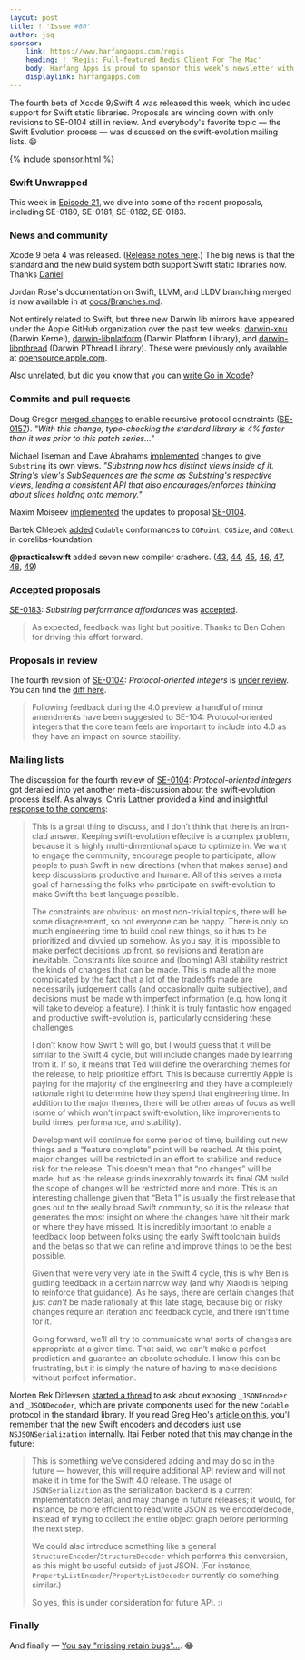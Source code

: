 ```yaml
---
layout: post
title: ! 'Issue #80'
author: jsq
sponsor:
    link: https://www.harfangapps.com/regis
    heading: ! 'Regis: Full-featured Redis Client For The Mac'
    body: Harfang Apps is proud to sponsor this week’s newsletter with its newly-launched Mac App built with Swift! Regis is a powerful Redis GUI that is command-based and provides built-in commands, JSON and binary output, integrated help, saved connections and settings and much more. **Buy it now on the Mac App Store.**
    displaylink: harfangapps.com
---
```


The fourth beta of Xcode 9/Swift 4 was released this week, which included support for Swift static libraries. Proposals are winding down with only revisions to SE-0104 still in review. And everybody's favorite topic &mdash; the Swift Evolution process &mdash; was discussed on the swift-evolution mailing lists. 😄

<!--excerpt-->

{% include sponsor.html %}

### Swift Unwrapped

This week in [Episode 21](https://spec.fm/podcasts/swift-unwrapped/77840), we dive into some of the recent proposals, including SE-0180, SE-0181, SE-0182, SE-0183.

### News and community

Xcode 9 beta 4 was released. ([Release notes here](https://download.developer.apple.com/Developer_Tools/Xcode_9_beta_4/Xcode_9_beta_4_Release_Notes.pdf).) The big news is that the standard and the new build system both support Swift static libraries now. Thanks [Daniel](https://twitter.com/daniel_dunbar/status/889546788633321472)!

Jordan Rose's documentation on Swift, LLVM, and LLDV branching merged is now available in at [docs/Branches.md](https://github.com/apple/swift/blob/master/docs/Branches.md).

Not entirely related to Swift, but three new Darwin lib mirrors have appeared under the Apple GitHub organization over the past few weeks: [darwin-xnu](https://github.com/apple/darwin-xnu) (Darwin Kernel), [darwin-libplatform](https://github.com/apple/darwin-libplatform) (Darwin Platform Library), and [darwin-libpthread](https://github.com/apple/darwin-libpthread) (Darwin PThread Library). These were previously only available at [opensource.apple.com](https://opensource.apple.com).

Also unrelated, but did you know that you can [write Go in Xcode](https://twitter.com/jesse_squires/status/889697105572319232)?

### Commits and pull requests

Doug Gregor [merged changes](https://github.com/apple/swift/pull/11217) to enable recursive protocol constraints ([SE-0157](https://github.com/apple/swift-evolution/blob/master/proposals/0157-recursive-protocol-constraints.md)). *"With this change, type-checking the standard library is 4% faster than it was prior to this patch series..."*

Michael Ilseman and Dave Abrahams [implemented](https://github.com/apple/swift/pull/11212) changes to give `Substring` its own views. *"Substring now has distinct views inside of it. String's view's SubSequences are the same as Substring's respective views, lending a consistent API that also encourages/enforces thinking about slices holding onto memory."*

Maxim Moiseev [implemented](https://github.com/apple/swift/pull/11203) the updates to proposal [SE-0104](https://github.com/apple/swift-evolution/blob/master/proposals/0104-improved-integers.md).

Bartek Chlebek [added](https://github.com/apple/swift-corelibs-foundation/pull/1128) `Codable` conformances to `CGPoint`, `CGSize`, and `CGRect` in corelibs-foundation.

**@practicalswift** added seven new compiler crashers. ([43](https://github.com/apple/swift/pull/11122), [44](https://github.com/apple/swift/pull/11123), [45](https://github.com/apple/swift/pull/11124), [46](https://github.com/apple/swift/pull/11128), [47](https://github.com/apple/swift/pull/11130), [48](https://github.com/apple/swift/pull/11131), [49](https://github.com/apple/swift/pull/11132))

### Accepted proposals

[SE-0183](https://github.com/apple/swift-evolution/blob/master/proposals/0183-substring-affordances.md): *Substring performance affordances* was [accepted](https://lists.swift.org/pipermail/swift-evolution-announce/2017-July/000395.html).

> As expected, feedback was light but positive. Thanks to Ben Cohen for driving this effort forward.

### Proposals in review

The fourth revision of [SE-0104](https://github.com/apple/swift-evolution/blob/master/proposals/0104-improved-integers.md): *Protocol-oriented integers* is [under review](https://lists.swift.org/pipermail/swift-evolution-announce/2017-July/000394.html). You can find the [diff here](https://github.com/apple/swift-evolution/commit/f87bcb9b0f51dec13f6afc1c2f68e3a965edc4fe).

> Following feedback during the 4.0 preview, a handful of minor amendments have been suggested to SE-104: Protocol-oriented integers that the core team feels are important to include into 4.0 as they have an impact on source stability.

### Mailing lists

The discussion for the fourth review of [SE-0104](https://github.com/apple/swift-evolution/blob/master/proposals/0104-improved-integers.md): *Protocol-oriented integers* got derailed into yet another meta-discussion about the swift-evolution process itself. As always, Chris Lattner provided a kind and insightful [response to the concerns](https://lists.swift.org/pipermail/swift-evolution/Week-of-Mon-20170717/038180.html):

> This is a great thing to discuss, and I don’t think that there is an iron-clad answer.  Keeping swift-evolution effective is a complex problem, because it is highly multi-dimentional space to optimize in.  We want to engage the community, encourage people to participate, allow people to push Swift in new directions (when that makes sense) and keep discussions productive and humane.  All of this serves a meta goal of harnessing the folks who participate on swift-evolution to make Swift the best language possible.
>
> The constraints are obvious: on most non-trivial topics, there will be some disagreement, so not everyone can be happy.  There is only so much engineering time to build cool new things, so it has to be prioritized and divvied up somehow.  As you say, it is impossible to make perfect decisions up front, so revisions and iteration are inevitable.  Constraints like source and (looming) ABI stability restrict the kinds of changes that can be made.  This is made all the more complicated by the fact that a lot of the tradeoffs made are necessarily judgement calls (and occasionally quite subjective), and decisions must be made with imperfect information (e.g. how long it will take to develop a feature).  I think it is truly fantastic how engaged and productive swift-evolution is, particularly considering these challenges.
>
> I don’t know how Swift 5 will go, but I would guess that it will be similar to the Swift 4 cycle, but will include changes made by learning from it.  If so, it means that Ted will define the overarching themes for the release, to help prioritize effort.  This is because currently Apple is paying for the majority of the engineering and they have a completely rationale right to determine how they spend that engineering time.  In addition to the major themes, there will be other areas of focus as well (some of which won’t impact swift-evolution, like improvements to build times, performance, and stability).
>
> Development will continue for some period of time, building out new things and a “feature complete” point will be reached.  At this point, major changes will be restricted in an effort to stabilize and reduce risk for the release.  This doesn’t mean that “no changes” will be made, but as the release grinds inexorably towards its final GM build the scope of changes will be restricted more and more.  This is an interesting challenge given that “Beta 1” is usually the first release that goes out to the really broad Swift community, so it is the release that generates the most insight on where the changes have hit their mark or where they have missed.  It is incredibly important to enable a feedback loop between folks using the early Swift toolchain builds and the betas so that we can refine and improve things to be the best possible.
>
> Given that we’re very very late in the Swift 4 cycle, this is why Ben is guiding feedback in a certain narrow way (and why Xiaodi is helping to reinforce that guidance).  As he says, there are certain changes that just *can’t* be made rationally at this late stage, because big or risky changes require an iteration and feedback cycle, and there isn’t time for it.
>
> Going forward, we’ll all try to communicate what sorts of changes are appropriate at a given time.  That said, we can’t make a perfect prediction and guarantee an absolute schedule.  I know this can be frustrating, but it is simply the nature of having to make decisions without perfect information.

Morten Bek Ditlevsen [started a thread](https://lists.swift.org/pipermail/swift-evolution/Week-of-Mon-20170724/038230.html) to ask about exposing `_JSONEncoder` and `_JSONDecoder`, which are private components used for the new `Codable` protocol in the standard library. If you read Greg Heo's [article on this](https://twitter.com/olebegemann/status/890149002389450752), you'll remember that the new Swift encoders and decoders just use `NSJSONSerialization` internally. Itai Ferber noted that this may change in the future:

> This is something we’ve considered adding and may do so in the future &mdash; however, this will require additional API review and will not make it in time for the Swift 4.0 release. The usage of `JSONSerialization` as the serialization backend is a current implementation detail, and may change in future releases; it would, for instance, be more efficient to read/write JSON as we encode/decode, instead of trying to collect the entire object graph before performing the next step.
>
> We could also introduce something like a general `StructureEncoder`/`StructureDecoder` which performs this conversion, as this might be useful outside of just JSON. (For instance, `PropertyListEncoder`/`PropertyListDecoder` currently do something similar.)
>
> So yes, this is under consideration for future API. :)

### Finally

And finally &mdash; [You say "missing retain bugs"...](https://twitter.com/jckarter/status/889560703132024836). 😂
